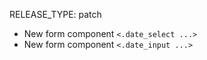 RELEASE_TYPE: patch

- New form component `<.date_select ...>`
- New form component `<.date_input ...>`
